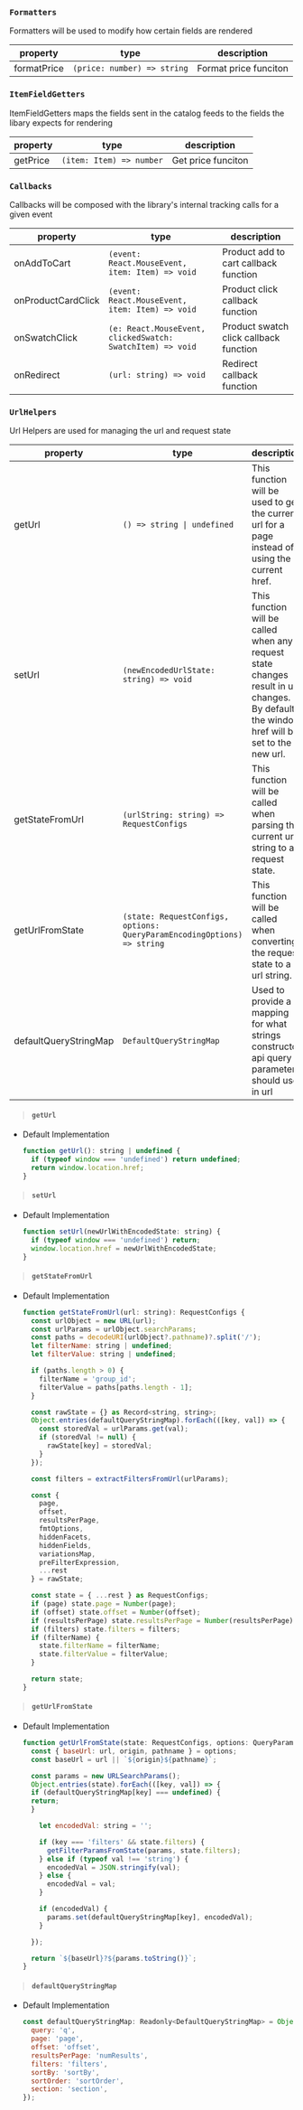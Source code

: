 ### `Formatters`

Formatters will be used to modify how certain fields are rendered

| property    | type                        | description           |
| ----------- | --------------------------- | --------------------- |
| formatPrice | `(price: number) => string` | Format price funciton |

### `ItemFieldGetters`

ItemFieldGetters maps the fields sent in the catalog feeds to the fields the libary expects for rendering

| property | type                     | description        |
| -------- | ------------------------ | ------------------ |
| getPrice | `(item: Item) => number` | Get price funciton |

### `Callbacks`

Callbacks will be composed with the library's internal tracking calls for a given event

| property           | type                                                       | description                            |
| ------------------ | ---------------------------------------------------------- | -------------------------------------- |
| onAddToCart        | `(event: React.MouseEvent, item: Item) => void`            | Product add to cart callback function  |
| onProductCardClick | `(event: React.MouseEvent, item: Item) => void`            | Product click callback function        |
| onSwatchClick      | `(e: React.MouseEvent, clickedSwatch: SwatchItem) => void` | Product swatch click callback function |
| onRedirect         | `(url: string) => void`                                    | Redirect callback function             |

### `UrlHelpers`

Url Helpers are used for managing the url and request state

| property              | type                                                                    | description                                                                                                                               |
| --------------------- | ----------------------------------------------------------------------- | ----------------------------------------------------------------------------------------------------------------------------------------- |
| getUrl                | `() => string \| undefined`                                             | This function will be used to get the current url for a page instead of using the current href.                                           |
| setUrl                | `(newEncodedUrlState: string) => void`                                  | This function will be called when any request state changes result in url changes. By default the window href will be set to the new url. |
| getStateFromUrl       | `(urlString: string) => RequestConfigs`                                 | This function will be called when parsing the current url string to a request state.                                                      |
| getUrlFromState       | `(state: RequestConfigs, options: QueryParamEncodingOptions) => string` | This function will be called when converting the request state to a url string.                                                           |
| defaultQueryStringMap | `DefaultQueryStringMap`                                                 | Used to provide a mapping for what strings constructor api query parameters should use in url                                             |

> #### `getUrl`

- Default Implementation

  ```javascript
  function getUrl(): string | undefined {
    if (typeof window === 'undefined') return undefined;
    return window.location.href;
  }
  ```

> #### `setUrl`

- Default Implementation

  ```javascript
  function setUrl(newUrlWithEncodedState: string) {
    if (typeof window === 'undefined') return;
    window.location.href = newUrlWithEncodedState;
  }
  ```

> #### `getStateFromUrl`

- Default Implementation

  ```javascript
  function getStateFromUrl(url: string): RequestConfigs {
    const urlObject = new URL(url);
    const urlParams = urlObject.searchParams;
    const paths = decodeURI(urlObject?.pathname)?.split('/');
    let filterName: string | undefined;
    let filterValue: string | undefined;

    if (paths.length > 0) {
      filterName = 'group_id';
      filterValue = paths[paths.length - 1];
    }

    const rawState = {} as Record<string, string>;
    Object.entries(defaultQueryStringMap).forEach(([key, val]) => {
      const storedVal = urlParams.get(val);
      if (storedVal != null) {
        rawState[key] = storedVal;
      }
    });

    const filters = extractFiltersFromUrl(urlParams);

    const {
      page,
      offset,
      resultsPerPage,
      fmtOptions,
      hiddenFacets,
      hiddenFields,
      variationsMap,
      preFilterExpression,
      ...rest
    } = rawState;

    const state = { ...rest } as RequestConfigs;
    if (page) state.page = Number(page);
    if (offset) state.offset = Number(offset);
    if (resultsPerPage) state.resultsPerPage = Number(resultsPerPage);
    if (filters) state.filters = filters;
    if (filterName) {
      state.filterName = filterName;
      state.filterValue = filterValue;
    }

    return state;
  }
  ```

> #### `getUrlFromState`

- Default Implementation

  ```javascript
  function getUrlFromState(state: RequestConfigs, options: QueryParamEncodingOptions = {}): string {
    const { baseUrl: url, origin, pathname } = options;
    const baseUrl = url || `${origin}${pathname}`;

    const params = new URLSearchParams();
    Object.entries(state).forEach(([key, val]) => {
    if (defaultQueryStringMap[key] === undefined) {
    return;
    }

      let encodedVal: string = '';

      if (key === 'filters' && state.filters) {
        getFilterParamsFromState(params, state.filters);
      } else if (typeof val !== 'string') {
        encodedVal = JSON.stringify(val);
      } else {
        encodedVal = val;
      }

      if (encodedVal) {
        params.set(defaultQueryStringMap[key], encodedVal);
      }

    });

    return `${baseUrl}?${params.toString()}`;
  }
  ```

> #### `defaultQueryStringMap`

- Default Implementation

  ```javascript
  const defaultQueryStringMap: Readonly<DefaultQueryStringMap> = Object.freeze({
    query: 'q',
    page: 'page',
    offset: 'offset',
    resultsPerPage: 'numResults',
    filters: 'filters',
    sortBy: 'sortBy',
    sortOrder: 'sortOrder',
    section: 'section',
  });
  ```
